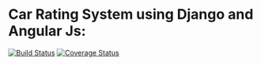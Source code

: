 Car Rating System using Django and Angular Js:
==============================================

[![Build Status](https://travis-ci.org/cowhite/car-rating-system-django-angular.svg?branch=master)](https://travis-ci.org/cowhite/car-rating-system-django-angular)
[![Coverage Status](https://coveralls.io/repos/github/cowhite/car-rating-system-django-angular/badge.svg?branch=master)](https://coveralls.io/github/cowhite/car-rating-system-django-angular?branch=master)
